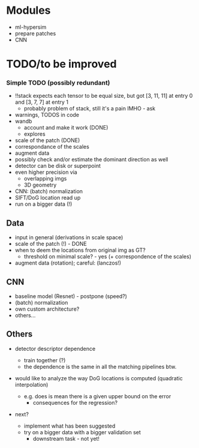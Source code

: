 # Modules

 * ml-hypersim  
 * prepare patches
 * CNN 

# TODO/to be improved

### Simple TODO (possibly redundant) 
 * !!stack expects each tensor to be equal size, but got [3, 11, 11] at entry 0 and [3, 7, 7] at entry 1
   * probably problem of stack, still it's a pain IMHO - ask 
 * warnings, TODOS in code
 * wandb
   * account and make it work (DONE)
   * explores
 * scale of the patch (DONE)
 * correspondance of the scales
 * augment data
 * possibly check and/or estimate the dominant direction as well
 * detector can be disk or superpoint
 * even higher precision via 
   * overlapping imgs
   * 3D geometry
 * CNN: (batch) normalization
 * SIFT/DoG location read up
 * run on a bigger data (!)

## Data


 * input in general (derivations in scale space)
 * scale of the patch (!) - DONE
 * when to deem the locations from original img as GT? 
    * threshold on minimal scale? - yes (+ correspondence of the scales)
 * augment data (rotation); careful: (lanczos!)
 
## CNN

 * baseline model (Resnet) - postpone (speed?)
 * (batch) normalization
 * own custom architecture? 
 * others... 

## Others

* detector descriptor dependence
  * train together (?) 
  * the dependence is the same in all the matching pipelines btw. 

* would like to analyze the way DoG locations is computed (quadratic interpolation)
  * e.g. does is mean there is a given upper bound on the error 
    * consequences for the regression?

* next?
  * implement what has been suggested
  * try on a bigger data with a bigger validation set
    * downstream task - not yet!
    
